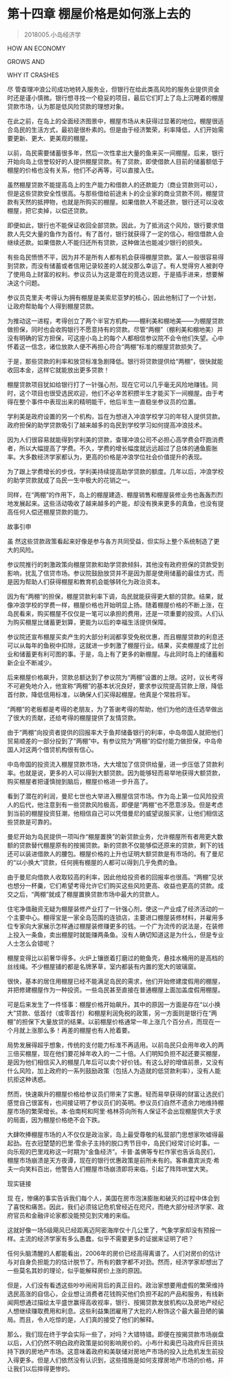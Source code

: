 # 第十四章 棚屋价格是如何涨上去的
> 2018005.小岛经济学

HOW AN ECONOMY

GROWS AND

WHY IT CRASHES





尽 管查理冲浪公司成功地转入服务业，但银行在给此类高风险的服务业提供资金时还是谨小慎微。银行想寻找一个稳妥的项目，最后它们盯上了岛上沉睡着的棚屋贷款市场，认为那是低风险贷款的理想对象。

在此之前，在岛上的全面经济图景中，棚屋市场从未获得过显著的地位。棚屋很适合岛民的生活方式，最初是很朴素的。但是由于经济繁荣，利率降低，人们开始需要更新、更大、更美观的棚屋。

以前，岛民需要储蓄很多年，然后一次性拿出大量的鱼来买一间棚屋。后来，银行开始向岛上信誉较好的人提供棚屋贷款。有了贷款，即使借款人目前的储蓄额低于棚屋的价格也没有关系，他们不必再等，可以直接入住。





虽然棚屋贷款不能提高岛上的生产能力和借款人的还款能力（商业贷款则可以），但是这些贷款安全性很高。与那些借给前途未卜的企业家的商业贷款不同，棚屋贷款有天然的抵押物，也就是所购买的棚屋。如果借款人不能还款，银行还可以没收棚屋，把它卖掉，以偿还贷款。

即便如此，银行也不能保证收回全部贷款。因此，为了抵消这个风险，银行要求借款人先交大量的鱼作为首付。有了首付，银行就获得了一定的信心，相信借款人会继续还款。如果借款人不能归还所有贷款，这种做法也能减少银行的损失。

有些岛民愤愤不平，因为并不是所有人都有机会获得棚屋贷款。富人一般很容易得到贷款，而没有储蓄或者信用记录较差的人就没那么幸运了。有人觉得穷人被剥夺了使用岛上财富的权利。参议员认为这是潜在的竞选议题，于是插手进来，想要解决这个问题。

参议员克里夫·考得认为拥有棚屋是美索尼亚梦的核心，因此他制订了一个计划，让政府帮助每个人得到棚屋贷款。

为推动这一进程，考得创立了两个半官方机构——棚利美和棚地美——为棚屋贷款做担保，同时也会收购银行不愿意持有的贷款。尽管“两棚”（棚利美和棚地美）并没有明确的官方担保，可这座小岛上的每个人都相信参议院不会令他们失望。心中怀着这一信念，诸位放款人便不再担心符合“两棚”标准的棚屋贷款损失了。

于是，那些贷款的利率和放贷标准急剧降低。银行将贷款提供给“两棚”，很快就能收回本金，这样它就能放出更多贷款！

棚屋贷款项目犹如给银行打了一针强心剂，现在它可以几乎毫无风险地赚钱。同时，这个项目也很受选民欢迎，他们不必辛苦积攒半生才能买下一间棚屋。由于考得在整个事件中表现出来的精明能干，他后半生一直稳坐参议员的位置。





学利美是政府设置的另一个机构，旨在为想进入冲浪学校学习的年轻人提供贷款。政府担保的助学贷款吸引了越来越多的岛民到学校学习如何提高冲浪技术。

因为人们很容易就能得到学利美的贷款，查理冲浪公司不必担心高学费会吓跑消费者，所以大幅提高了学费。不久，学费的增长幅度就远远超过了总体的通鱼膨胀率。大多数经济学家都认为，更高的价格是冲浪学位社会价值提升的表现。

为了跟上学费增长的步伐，学利美持续提高助学贷款的额度。几年以后，冲浪学校的助学贷款就成了岛民一生中极大的花销之一。





同样，在“两棚”的作用下，岛上的棚屋建造、棚屋销售和棚屋装修业务也轰轰烈烈地发展起来。这些活动吸收了越来越多的产能，却没有换来更多的真鱼，也没有提高任何人偿还棚屋贷款的能力。





故事引申


虽 然这些贷款政策看起来好像是参与各方共同受益，但实际上整个系统制造了更大的风险。

参议院推行的刺激政策向棚屋贷款和助学贷款倾斜，其他没有政府担保的贷款受到影响，扰乱了信贷市场。参议院鼓励放贷并不是因为那是使用储蓄的最佳方式，而是因为帮助人们获得棚屋和教育机会能够转化为政治资本。



因为有“两棚”的担保，棚屋贷款利率下调，岛民就能获得更大额的贷款。结果，就像冲浪学校的学费一样，棚屋价格也开始明显上扬。随着棚屋价格的不断上涨，在岛民看来，购买棚屋不仅仅是一笔可以承担的费用，还是一项重要的投资。人们认为购买棚屋比储蓄更划算，更能为以后的幸福生活提供保障。





参议院还宣布棚屋买卖产生的大部分利润都享受免税优惠，而且棚屋贷款的利息还可以从每年的鱼税中扣除，这就进一步刺激了棚屋行业。结果，买卖棚屋成了比创业和储蓄更有利可图的事。于是，岛上有了更多的新棚屋。与此同时岛上的储蓄和新企业不断减少。

后来棚屋价格飙升，贷款总额达到了参议院为“两棚”设置的上限。这时，议长考得不可避免地介入，他宣称“两棚”的基本状况良好，要求参议院提高贷款上限，降低首付款，降低信用标准，以确保人们买得起棚屋。他真是个常胜将军。

“两棚”的老板都是考得的老朋友，为了答谢考得的帮助，他们为他的连任选举做出了很大的贡献，还给考得的棚屋提供了友情贷款。





由于“两棚”向投资者提供的回报率大于鱼邦储备银行的利率，中岛帝国人就把他们贸易顺差的一部分投到了“两棚”中。有参议院为“两棚”的偿付能力做担保，中岛帝国人对这两个借贷机构很有信心。





中岛帝国的投资流入棚屋贷款市场，大大增加了信贷供给量，进一步压低了贷款利率。也就是说，更多的人可以得到大额贷款。因为能够轻而易举地获得大额贷款，购买棚屋者把谨慎抛到脑后，棚屋价格进一步升高了。

看到了潜在的利润，曼尼七世也大举进入棚屋信贷市场。作为岛上第一位风险投资人的后代，他注意到有一些贷款风险极高，即便是“两棚”也不愿意涉及。但是考虑到当前的棚屋投资狂潮，他相信自己可以凭借曼尼的威望说服买家，让他们相信这些贷款是可靠的。

曼尼开始为岛民提供一项叫作“棚屋置换”的新贷款业务，允许棚屋所有者用更大数额的贷款替代棚屋原有的按揭贷款。新的贷款不仅能够偿还原来的贷款，剩下的钱还可以装进借款人的腰包。棚屋价格的上升也证明大额贷款是有市场的。有了曼尼的“以小换大”贷款，任何拥有棚屋的人都可以得到几乎免费的鱼。

由于曼尼向借款人收取较高的利率，因此他给投资者的回报率也很高。“两棚”见状也想分一杯羹，它们希望考得允许它们购买这些风险更高、收益也更高的贷款。成交之后，“两棚”就成了棚屋置换贷款市场中最大的贷款人。





住宅净值融资无疑为棚屋装修产业打了一针强心剂，使这一产业成了经济活动的一个主要中心。棚得宝是一家全岛范围的连锁店，主要进口棚屋装修材料，并雇用多位专家向大家展示怎样通过棚屋装修赚更多的钱。一个广为流传的说法是，在装修上投入一条鱼，卖出棚屋时就能赚两条鱼。没有人确切知道这是为什么，但是专业人士怎么会错呢？

棚屋变得比以前奢华得多。火炉上镶嵌着打磨过的鲍鱼壳，悬挂水桶用的是高档的丝线绳。不少棚屋铺的都是名牌茅草，室内都装有内置的宽大的玻璃窗。





很快，基本的居住用棚屋已经不能满足岛民的需求，他们开始修建度假用的棚屋，并把修建棚屋作为一种投资。一些岛民甚至直接在普通棚屋上面加盖度假用棚屋。

可是后来发生了一件怪事：棚屋价格开始飙升。其中的原因一方面是存在“以小换大”贷款、低首付（或零首付）和棚屋利润免税的政策，另一方面则是银行在“两棚”的担保下大量放贷的结果。以前棚屋价格通常一年上涨几个百分点，而现在一个月就上涨那么多！再差的棚屋也有人抢着要。

局势发展得超乎想象，传统的支付能力标准不再适用。以前岛民只会用年收入的两三倍买棚屋，现在他们要花掉年收入的一二十倍。人们明知负担不起还要买棚屋，是因为他们相信买入的棚屋几年后可以卖个好价钱。有这么好的增值前景，又没有什么风险，加上政府的一系列鼓励政策（包括人为造就的低贷款利率），没有人能抗拒这种诱惑。





然而，快速飙升的棚屋价格给参议员们带来了实惠。轻而易举获得的财富让选民们感觉自己很富有，也间接证明了参议员们的英明。参议员们自然不遗余力地维持棚屋市场的繁荣增长。本·伯南柯和阿里·格林芬向所有人保证不会出现棚屋供大于求的局面，因为棚屋价格绝不会下跌。





大肆吹捧棚屋市场的人不仅仅是政治家，岛上最受尊敬的私营部门思想家吹嘘得最起劲。在衣冠楚楚的巴里·雪余子主持的脱口秀节目中，岛民们经常讨论时事。一向乐观的巴里戏称这一时期为“金鱼经济”。卡普·盖佛等专栏作家也告诉岛民们，棚屋市场崩溃是天方夜谭，现在的银行优惠政策是前所未有的。客串嘉宾派克·希夫一向笑料百出，他警告人们棚屋市场崩溃即将来临，引起了阵阵哄堂大笑。





现实链接


现 在，惨痛的事实告诉我们每个人，美国在房市泡沫膨胀和破灭的过程中体会到了喜悦和痛苦。因此，我们必须铭记危机曾经近在咫尺，而绝大部分经济学家、政府官员和金融评论家都没能预见到灾难的来临。

这就好像一场5级飓风已经距离迈阿密海岸仅十几公里了，气象学家却没有预报一样。主流的经济学家有多么愚蠢，似乎不需要更多的证据来证明了吧？

任何头脑清醒的人都能看出，2006年的房价已经高得离谱了。人们对房价的估计与对自身负担能力的估计脱节了。所有的数字都不对劲。然而，经济学家却想出了一些莫名其妙的理论，似乎能解释房价上涨的原因。

但是，人们没有看透这些吵吵闹闹背后的真正目的。政治家想要用虚假的繁荣维持选民高涨的自信心，企业想让消费者花钱购买他们负担不起的产品和服务，有线新闻网想通过描绘太平盛世赢得高收视率，银行、按揭贷款发放机构以及房地产经纪人想继续赚取费用和利息。这些利益集团雇用了大批的人粉饰这个最大最丑陋的骗局。而且，令人吃惊的是，人们真的接受了他们的解释。

那么，我们现在终于学会实际一些了，对吗？大错特错。即便在按揭贷款市场崩盘以后，人们仍然不明白政府政策是如何影响房价的。小布什和奥巴马政府斥巨资扶持下跌的房地产市场。这意味着政府和美联储对房地产市场的投入比危机发生前投入得更多。但是人们依然没有认识到，这些措施是如何支撑房地产市场的价格，并让我们以后摔得更惨的。




